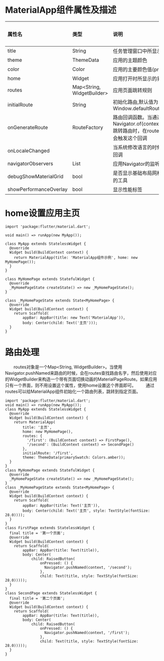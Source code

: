 # MaterialApp组件属性及描述
|  属性名 | 类型 | 说明 | 默认值 | 取值 |
| :--------- | :------ | :------- | :------ | :------- |
| title | String |  任务管理窗口中所显示的应用名 | | |
| theme | ThemeData | 应用的主题颜色 | | |
| color | Color | 应用的主要颜色值(primary color) | | |
| home | Widget | 应用打开时所显示的界面 | | |
| routes | Map<String, WidgetBuilder> | 应用页面跳转规则 | | |
| initialRoute | String | 初始化路由,默认值为Window.defaultRouteName| | |
| onGenerateRoute | RouteFactory | 路由回调函数。当通过Navigator.of(context).pushNamed跳转路由时，在routes查找不到时，会触发这个回调 | | |
| onLocaleChanged | | 当系统修改语言的时候，会触发这个回调 | | |
| navigatorObservers | List<NavigatorObserver> | 应用Navigator的监听器 | | |
| debugShowMaterialGrid | bool | 是否显示基础布局网格，用来调试UI的工具 | | |
| showPerformanceOverlay | bool | 显示性能标签 | | |
# home设置应用主页
```
import 'package:flutter/material.dart';

void main() => runApp(new MyApp());

class MyApp extends StatelessWidget {
  @override
  Widget build(BuildContext context) {
    return MaterialApp(title: 'MaterialApp组件示例', home: new MyHomePage());
  }
}

class MyHomePage extends StatefulWidget {
  @override
  _MyHomePageState createState() => new _MyHomePageState();
}

class _MyHomePageState extends State<MyHomePage> {
  @override
  Widget build(BuildContext context) {
    return Scaffold(
        appBar: AppBar(title: new Text('MaterialApp')),
        body: Center(child: Text('主页')));
  }
}
```
# 路由处理
&emsp;&emsp;routes对象是一个Map<String, WidgetBuilder>。当使用Navigator.pushNamed来路由的时候，会在routes查找路由名字，然后使用对应的WidgetBuilder来构造一个带有页面切换动画的MaterialPageRoute。如果应用只有一个界面，则不用设置这个属性，使用home设置这个界面即可。
&emsp;&emsp;通过routes可以给MaterialApp组件初始化一个路由列表，跳转到指定页面。
```
import 'package:flutter/material.dart';
void main() => runApp(new MyApp());
class MyApp extends StatelessWidget {
  @override
  Widget build(BuildContext context) {
    return MaterialApp(
        title: '主页',
        home: new MyHomePage(),
        routes: {
          '/first': (BuildContext context) => FirstPage(),
          '/second': (BuildContext context) => SecondPage()
        },
        initialRoute: '/first',
        theme: ThemeData(primarySwatch: Colors.amber));
  }
}
class MyHomePage extends StatefulWidget {
  @override
  _MyHomePageState createState() => new _MyHomePageState();
}
class _MyHomePageState extends State<MyHomePage> {
  @override
  Widget build(BuildContext context) {
    return Scaffold(
        appBar: AppBar(title: Text('主页')),
        body: Center(child: Text('主页', style: TextStyle(fontSize: 28.0))));
  }
}
class FirstPage extends StatelessWidget {
  final title = '第一个页面';
  @override
  Widget build(BuildContext context) {
    return Scaffold(
        appBar: AppBar(title: Text(title)),
        body: Center(
            child: RaisedButton(
                onPressed: () {
                  Navigator.pushNamed(context, '/second');
                },
                child: Text(title, style: TextStyle(fontSize: 28.0)))));
  }
}
class SecondPage extends StatelessWidget {
  final title = '第二个页面';
  @override
  Widget build(BuildContext context) {
    return Scaffold(
        appBar: AppBar(title: Text(title)),
        body: Center(
            child: RaisedButton(
                onPressed: () {
                  Navigator.pushNamed(context, '/first');
                },
                child: Text(title, style: TextStyle(fontSize: 28.0)))));
  }
}
```
